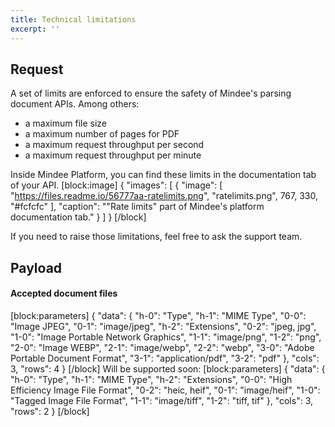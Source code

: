 ```yaml
---
title: Technical limitations
excerpt: ''
---
```

## Request

A set of limits are enforced to ensure the safety of Mindee's parsing document APIs. Among others:
* a maximum file size
* a maximum number of pages for PDF
* a maximum request throughput per second
* a maximum request throughput per minute

Inside Mindee Platform, you can find these limits in the documentation tab of your API.
[block:image]
{
  "images": [
    {
      "image": [
        "https://files.readme.io/56777aa-ratelimits.png",
        "ratelimits.png",
        767,
        330,
        "#fcfcfc"
      ],
      "caption": "\"Rate limits\" part of Mindee's platform documentation tab."
    }
  ]
}
[/block]


If you need to raise those limitations, feel free to ask the support team.

## Payload
#### Accepted document files
[block:parameters]
{
  "data": {
    "h-0": "Type",
    "h-1": "MIME Type",
    "0-0": "Image JPEG",
    "0-1": "image/jpeg",
    "h-2": "Extensions",
    "0-2": "jpeg, jpg",
    "1-0": "Image Portable Network Graphics",
    "1-1": "image/png",
    "1-2": "png",
    "2-0": "Image WEBP",
    "2-1": "image/webp",
    "2-2": "webp",
    "3-0": "Adobe Portable Document Format",
    "3-1": "application/pdf",
    "3-2": "pdf"
  },
  "cols": 3,
  "rows": 4
}
[/block]
Will be supported soon:
[block:parameters]
{
  "data": {
    "h-0": "Type",
    "h-1": "MIME Type",
    "h-2": "Extensions",
    "0-0": "High Efficiency Image File Format",
    "0-2": "heic, heif",
    "0-1": "image/heif",
    "1-0": "Tagged Image File Format",
    "1-1": "image/tiff",
    "1-2": "tiff, tif"
  },
  "cols": 3,
  "rows": 2
}
[/block]
